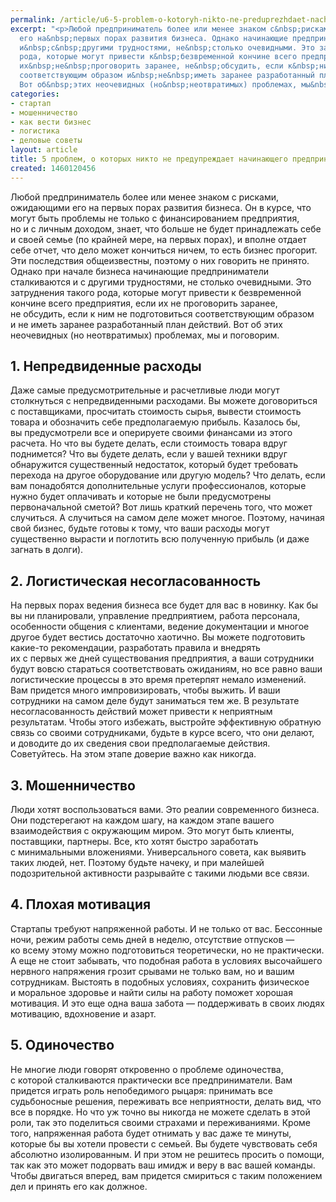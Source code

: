 ```yaml
---
permalink: /article/u6-5-problem-o-kotoryh-nikto-ne-preduprezhdaet-nachinayushchego-predprinimatelya
excerpt: "<p>Любой предприниматель более или менее знаком с&nbsp;рисками, ожидающими
  его на&nbsp;первых порах развития бизнеса. Однако начинающие предприниматели сталкиваются
  и&nbsp;с&nbsp;другими трудностями, не&nbsp;столько очевидными. Это затруднения такого
  рода, которые могут привести к&nbsp;безвременной кончине всего предприятия, если
  их&nbsp;не&nbsp;проговорить заранее, не&nbsp;обсудить, если к&nbsp;ним не&nbsp;подготовиться
  соответствующим образом и&nbsp;не&nbsp;иметь заранее разработанный план действий.
  Вот об&nbsp;этих неочевидных (но&nbsp;неотвратимых) проблемах, мы&nbsp;и&nbsp;поговорим.</p>"
categories:
- стартап
- мошенничество
- как вести бизнес
- логистика
- деловые советы
layout: article
title: 5 проблем, о которых никто не предупреждает начинающего предпринимателя
created: 1460120456
---
```

Любой предприниматель более или менее знаком с рисками, ожидающими его на первых порах развития бизнеса. Он в курсе, что могут быть проблемы не только с финансированием предприятия, но и с личным доходом, знает, что больше не будет принадлежать себе и своей семье (по крайней мере, на первых порах), и вполне отдает себе отчет, что дело может кончиться ничем, то есть бизнес прогорит. Эти последствия общеизвестны, поэтому о них говорить не принято. Однако при начале бизнеса начинающие предприниматели сталкиваются и с другими трудностями, не столько очевидными. Это затруднения такого рода, которые могут привести к безвременной кончине всего предприятия, если их не проговорить заранее, не обсудить, если к ним не подготовиться соответствующим образом и не иметь заранее разработанный план действий. Вот об этих неочевидных (но неотвратимых) проблемах, мы и поговорим.

## 1. Непредвиденные расходы ##

Даже самые предусмотрительные и расчетливые люди могут столкнуться с непредвиденными расходами. Вы можете договориться с поставщиками, просчитать стоимость сырья, вывести стоимость товара и обозначить себе предполагаемую прибыль. Казалось бы, вы предусмотрели все и оперируете своими финансами из этого расчета. Но что вы будете делать, если стоимость товара вдруг поднимется? Что вы будете делать, если у вашей техники вдруг обнаружится существенный недостаток, который будет требовать перехода на другое оборудование или другую модель? Что делать, если вам понадобятся дополнительные услуги профессионалов, которые нужно будет оплачивать и которые не были предусмотрены первоначальной сметой? Вот лишь краткий перечень того, что может случиться. А случиться на самом деле может многое. Поэтому, начиная свой бизнес, будьте готовы к тому, что ваши расходы могут существенно вырасти и поглотить всю полученную прибыль (и даже загнать в долги).

## 2. Логистическая несогласованность ##

На первых порах ведения бизнеса все будет для вас в новинку. Как бы вы ни планировали, управление предприятием, работа персонала, особенности общения с клиентами, ведение документации и многое другое будет вестись достаточно хаотично. Вы можете подготовить какие-то рекомендации, разработать правила и внедрять их с первых же дней существования предприятия, а ваши сотрудники будут вовсю стараться соответствовать ожиданиям, но все равно ваши логистические процессы в это время претерпят немало изменений. Вам придется много импровизировать, чтобы выжить. И ваши сотрудники на самом деле будут заниматься тем же. В результате несогласованность действий может привести к неприятным результатам. Чтобы этого избежать, выстройте эффективную обратную связь со своими сотрудниками, будьте в курсе всего, что они делают, и доводите до их сведения свои предполагаемые действия. Советуйтесь. На этом этапе доверие важно как никогда.

## 3. Мошенничество ##

Люди хотят воспользоваться вами. Это реалии современного бизнеса. Они подстерегают на каждом шагу, на каждом этапе вашего взаимодействия с окружающим миром. Это могут быть клиенты, поставщики, партнеры. Все, кто хотят быстро заработать с минимальными вложениями. Универсального совета, как выявить таких людей, нет. Поэтому будьте начеку, и при малейшей подозрительной активности разрывайте с такими людьми все связи.

## 4. Плохая мотивация ##

Стартапы требуют напряженной работы. И не только от вас. Бессонные ночи, режим работы семь дней в неделю, отсутствие отпусков — ко всему этому можно подготовиться теоретически, но не практически. А еще не стоит забывать, что подобная работа в условиях высочайшего нервного напряжения грозит срывами не только вам, но и вашим сотрудникам. Выстоять в подобных условиях, сохранить физическое и моральное здоровье и найти силы на работу поможет хорошая мотивация. И это еще одна ваша забота — поддерживать в своих людях мотивацию, вдохновение и азарт.

## 5. Одиночество ##

Не многие люди говорят откровенно о проблеме одиночества, с которой сталкиваются практически все предприниматели. Вам придется играть роль непобедимого рыцаря: принимать все судьбоносные решения, переживать все неприятности, делать вид, что все в порядке. Но что уж точно вы никогда не можете сделать в этой роли, так это поделиться своими страхами и переживаниями. Кроме того, напряженная работа будет отнимать у вас даже те минуты, которые бы вы хотели провести с семьей. Вы будете чувствовать себя абсолютно изолированным. И при этом не решитесь просить о помощи, так как это может подорвать ваш имидж и веру в вас вашей команды. Чтобы двигаться вперед, вам придется смириться с таким положением дел и принять его как должное.
